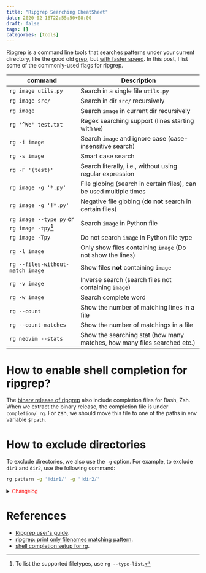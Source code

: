 ```yaml
---
title: "Ripgrep Searching CheatSheet"
date: 2020-02-16T22:55:50+08:00
draft: false
tags: []
categories: [tools]
---
```


[Ripgrep](https://github.com/BurntSushi/ripgrep) is a command line tools that searches patterns under your current directory, like the good old [grep](https://en.wikipedia.org/wiki/Grep), but [with faster speed](https://blog.burntsushi.net/ripgrep/). In this post, I list some of the commonly-used flags for ripgrep.

<!--more-->

| command                                     | Description                                                              |
|---------------------------------------------|--------------------------------------------------------------------------|
| `rg image utils.py`                         | Search in a single file `utils.py`                                       |
| `rg image src/`                             | Search in dir `src/` recursively                                         |
| `rg image`                                  | Search `image` in current dir recursively                                |
| `rg '^We' test.txt`                         | Regex searching support (lines starting with `We`)                       |
| `rg -i image`                               | Search `image` and ignore case (case-insensitive search)                 |
| `rg -s image`                               | Smart case search                                                        |
| `rg -F '(test)'`                            | Search literally, i.e., without using regular expression                 |
| `rg image -g '*.py'`                        | File globing (search in certain files), can be used multiple times       |
| `rg image -g '!*.py'`                       | Negative file globing (**do not** search in certain files)               |
| `rg image --type py` or `rg image -tpy`[^1] | Search `image` in Python file                                            |
| `rg image -Tpy`                             | Do not search `image` in Python file type                                |
| `rg -l image`                               | Only show files containing `image` (Do not show the lines)               |
| `rg --files-without-match image`            | Show files **not** containing `image`                                    |
| `rg -v image`                               | Inverse search (search files not containing `image`)                     |
| `rg -w image`                               | Search complete word                                                     |
| `rg --count`                                | Show the number of matching lines in a file                              |
| `rg --count-matches`                        | Show the number of matchings in a file                                   |
| `rg neovim --stats`                         | Show the searching stat (how many matches, how many files searched etc.) |

# How to enable shell completion for ripgrep?

The [binary release of ripgrep](https://github.com/BurntSushi/ripgrep/releases/tag/12.1.1) also
include completion files for Bash, Zsh. When we extract the binary release, the
completion file is under `completion/_rg`. For zsh, we should move this file to
one of the paths in env variable `$fpath`.

# How to exclude directories

To exclude directories, we also use the `-g` option. For example, to exclude
`dir1` and `dir2`, use the following command:

```bash
rg pattern -g '!dir1/' -g '!dir2/'
```

<details>
<summary><font size="2" color="red">Changelog</font></summary>

<font color="blue">update: 2020-12-03, add `--stats` option</font>
</details>

# References

+ [Ripgrep user's guide](https://github.com/BurntSushi/ripgrep/blob/master/GUIDE.md).
+ [ripgrep: print only filenames matching pattern](https://unix.stackexchange.com/q/453183/221410).
+ [shell completion setup for rg](https://github.com/BurntSushi/ripgrep/blob/master/FAQ.md#does-ripgrep-have-support-for-shell-auto-completion).

[^1]: To list the supported filetypes, use `rg --type-list`.
